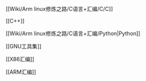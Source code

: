  

[[Wiki/Arm linux修炼之路/C语言+汇编/C/C]]

[[C++]]

[[Wiki/Arm linux修炼之路/C语言+汇编/Python|Python]]

[[GNU工具集]]

[[X86汇编]]

[[ARM汇编]]